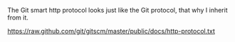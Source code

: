 The Git smart http protocol looks just like the Git protocol, that why I inherit from it.

https://raw.github.com/git/gitscm/master/public/docs/http-protocol.txt
